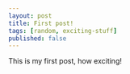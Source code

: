 ```yaml
---
layout: post
title: First post!
tags: [random, exciting-stuff]
published: false
---
```


This is my first post, how exciting!
